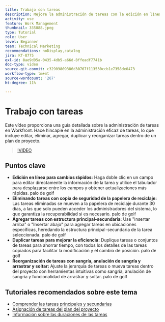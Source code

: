 ```yaml
---
title: Trabajo con tareas
description: Mejore la administración de tareas con la edición en línea, las copias de seguridad de la papelera de reciclaje para tareas eliminadas, las adiciones de la estructura principal-secundaria, la duplicación de tareas y las herramientas de reorganización intuitivas como arrastrar y soltar en Workfront.
activity: use
feature: Work Management
thumbnail: 335088.jpeg
type: Tutorial
role: User
level: Beginner
team: Technical Marketing
recommendations: noDisplay,catalog
jira: KT-8775
exl-id: 8ae9d05a-0435-4db5-a66d-8ffeadf7741b
doc-type: video
source-git-commit: c32909809386d30767f113530ccb1e7358de0473
workflow-type: tm+mt
source-wordcount: '207'
ht-degree: 11%

---
```


# Trabajo con tareas

Este vídeo proporciona una guía detallada sobre la administración de tareas en Workfront. Hace hincapié en la administración eficaz de tareas, lo que incluye editar, eliminar, agregar, duplicar y reorganizar tareas dentro de un plan de proyecto.

>[!VIDEO](https://video.tv.adobe.com/v/335088/?quality=12&learn=on&enablevpops)

## Puntos clave

* **Edición en línea para cambios rápidos:** Haga doble clic en un campo para editar directamente la información de la tarea y utilice el tabulador para desplazarse entre los campos y obtener actualizaciones más rápidas. palo de golf
* **Eliminando tareas con copia de seguridad de la papelera de reciclaje:** Las tareas eliminadas se mueven a la papelera de reciclaje durante 30 días, a las que solo pueden acceder los administradores del sistema, lo que garantiza la recuperabilidad si es necesario. palo de golf
* **Agregar tareas con estructura principal-secundaria:** Use &quot;Insertar arriba&quot; o &quot;Insertar abajo&quot; para agregar tareas en ubicaciones específicas, heredando la estructura principal-secundaria de la tarea seleccionada. palo de golf
* **Duplicar tareas para mejorar la eficiencia:** Duplique tareas o conjuntos de tareas para ahorrar tiempo, con todos los detalles de las tareas copiados para facilitar la modificación y el cambio de posición. palo de golf
* **Reorganización de tareas con sangría, anulación de sangría y arrastrar y soltar:** Ajuste la jerarquía de tareas o mueva tareas dentro del proyecto con herramientas intuitivas como sangría, anulación de sangría y funcionalidad de arrastrar y soltar. palo de golf

## Tutoriales recomendados sobre este tema

* [Comprender las tareas principales y secundarias](/help/manage-work/tasks/understand-parent-child-tasks.md)
* [Asignación de tareas del plan del proyecto](/help/manage-work/tasks/assign-tasks-from-the-project-plan.md)
* [Información sobre las duraciones de las tareas](/help/manage-work/tasks/understand-task-durations.md)
